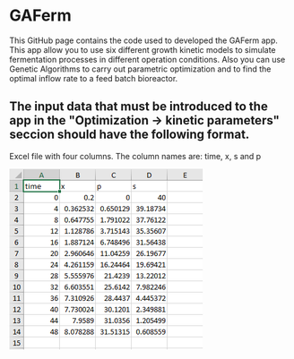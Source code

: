 # GAFerm
This GitHub page contains the code used to developed the GAFerm app. This app allow you to use six different growth kinetic models to simulate fermentation processes in different operation conditions. Also you can use Genetic Algorithms to carry out parametric optimization and to find the optimal inflow rate to a feed batch bioreactor.


## The input data that must be introduced to the app in the "Optimization -> kinetic parameters" seccion should have the following format. 

Excel file with four columns. The column names are: time, x, s and p 

![Alt text](readme_files/data_format.PNG)


